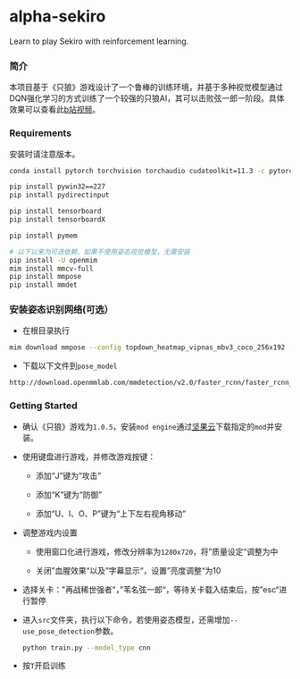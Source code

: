 # alpha-sekiro
Learn to play Sekiro with reinforcement learning.

### 简介
本项目基于《只狼》游戏设计了一个鲁棒的训练环境，并基于多种视觉模型通过DQN强化学习的方式训练了一个较强的只狼AI，其可以击败弦一郎一阶段。具体效果可以查看此[b站视频](https://www.bilibili.com/video/BV1aS4y1p78e)。

### Requirements
安装时请注意版本。
```bash
conda install pytorch torchvision torchaudio cudatoolkit=11.3 -c pytorch

pip install pywin32==227
pip install pydirectinput

pip install tensorboard
pip install tensorboardX

pip install pymem

# 以下以来为可选依赖，如果不使用姿态视觉模型，无需安装
pip install -U openmim
mim install mmcv-full
pip install mmpose
pip install mmdet
```

### 安装姿态识别网络(可选）
- 在根目录执行
```bash
mim download mmpose --config topdown_heatmap_vipnas_mbv3_coco_256x192 --dest ./pose_model
```
- 下载以下文件到`pose_model`
```bash
http://download.openmmlab.com/mmdetection/v2.0/faster_rcnn/faster_rcnn_r50_fpn_1x_coco/faster_rcnn_r50_fpn_1x_coco_20200130-047c8118.pth
```


### Getting Started
- 确认《只狼》游戏为`1.0.5`，安装`mod engine`通过[坚果云](https://www.jianguoyun.com/p/DX_Eu1AQ76KXCRjzocgEIAA)下载指定的`mod`并安装。

- 使用键盘进行游戏，并修改游戏按键：

   - 添加“J”键为“攻击”

   - 添加“K”键为“防御”

   - 添加“U、I、O、P”键为“上下左右视角移动”

- 调整游戏内设置

   - 使用窗口化进行游戏，修改分辨率为`1280x720`，将”质量设定“调整为中
   
   - 关闭”血腥效果“以及”字幕显示“，设置”亮度调整“为10

- 选择关卡："再战稀世强者"，”苇名弦一郎“，等待关卡载入结束后，按”esc“进行暂停

- 进入`src`文件夹，执行以下命令，若使用姿态模型，还需增加`--use_pose_detection`参数。
  ```bash
  python train.py --model_type cnn
  ```

- 按`T`开启训练
